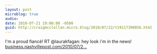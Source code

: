 ```yaml
---
layout: post
microblog: true
audio: 
date: 2010-07-21 19:00:00 -0500
guid: http://craigmcclellan.micro.blog/2010/07/22/t19117390856.html
---
```

I'm a proud fiancé! RT @laurakfagan: hey look i'm in the news! [business.nashvillepost.com/2010/07/2...](http://business.nashvillepost.com/2010/07/21/deane-smith-media-hires-one/)
